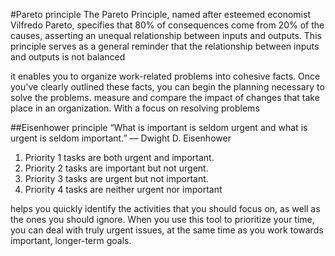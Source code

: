 #Pareto principle
The Pareto Principle, named after esteemed economist Vilfredo Pareto, specifies that 80% of consequences come from 20% of the causes, asserting an unequal relationship between inputs and outputs. This principle serves as a general reminder that the relationship between inputs and outputs is not balanced

it enables you to organize work-related problems into cohesive facts. Once you've clearly outlined these facts, you can begin the planning necessary to solve the problems.
measure and compare the impact of changes that take place in an organization. With a focus on resolving problems

##Eisenhower principle
“What is important is seldom urgent and what is urgent is seldom important.” — Dwight D. Eisenhower

1.	Priority 1 tasks are both urgent and important.
2.	Priority 2 tasks are important but not urgent.
3.	Priority 3 tasks are urgent but not important.
4.	Priority 4 tasks are neither urgent nor important

helps you quickly identify the activities that you should focus on, as well as the ones you should ignore. When you use this tool to prioritize your time, you can deal with truly urgent issues, at the same time as you work towards important, longer-term goals.
